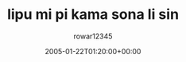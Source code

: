 ---
title: 'lipu mi pi kama sona li sin'
posts: 1
hash: 't343'
author: 'rowar12345'
date: 2005-01-22T01:20:00+00:00
sources:
  - http://forums.tokipona.org/viewtopic.php%3Ft=343.html
---